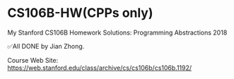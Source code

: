 # CS106B-HW(CPPs only)
My Stanford CS106B Homework Solutions: Programming Abstractions 2018

✅All DONE by Jian Zhong.

Course Web Site: https://web.stanford.edu/class/archive/cs/cs106b/cs106b.1192/
